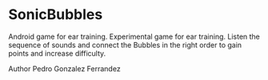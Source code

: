 SonicBubbles
============

Android game for ear training.
Experimental game for ear training. Listen the sequence of sounds and 
connect the Bubbles in the right order to gain points and increase difficulty.

Author Pedro Gonzalez Ferrandez
